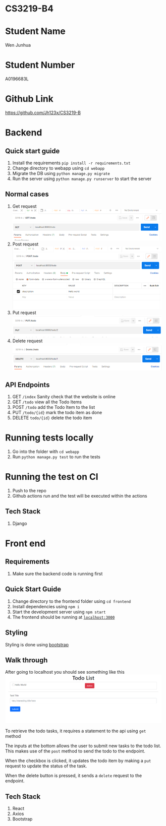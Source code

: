 # CS3219-B4

# Student Name
Wen Junhua

# Student Number
A0196683L

# Github Link
https://github.com/Jh123x/CS3219-B

# Backend 
## Quick start guide
1. Install the requirements `pip install -r requirements.txt`
2. Change directory to webapp using `cd webapp`
3. Migrate the DB using `python manage.py migrate`
4. Run the server using `python manage.py runserver` to start the server

## Normal cases
1. Get request
![Get request](./images/get.png)
2. Post request
![Post request](./images/post.png)
3. Put request
![Puts request](./images/put.png)
4. Delete request
![Delete request](./images/delete.png)

## API Endpoints
1. GET `/index` Sanity check that the website is online
2. GET `/todo` view all the Todo Items
3. POST `/todo` add the Todo Item to the list
4. PUT `/todo/{id}` mark the todo item as done
5. DELETE `todo/{id}` delete the todo item 

# Running tests locally
1. Go into the folder with `cd webapp`
2. Run `python manage.py test` to run the tests

# Running the test on CI
1. Push to the repo
2. Github actions run and the test will be executed within the actions

## Tech Stack
1. Django

# Front end

## Requirements
1. Make sure the backend code is running first

## Quick Start Guide
1. Change directory to the frontend folder using `cd frontend`
2. Install dependencies using `npm i`
3. Start the development server using `npm start`
4. The frontend should be running at [`localhost:3000`](http://localhost:3000)

## Styling
Styling is done using [bootstrap](https://getbootstrap.com/docs/5.1/getting-started/introduction/)

## Walk through
After going to localhost you should see something like this
![Main page](images/fe-main.png)

To retrieve the todo tasks, it requires a statement to the api using `get` method

The inputs at the bottom allows the user to submit new tasks to the todo list. This makes use of the `post` method to send the todo to the endpoint.

When the checkbox is clicked, it updates the todo item by making a `put` request to update the status of the task.

When the delete button is pressed, it sends a `delete` request to the endpoint.


## Tech Stack
1. React
2. Axios
3. Bootstrap